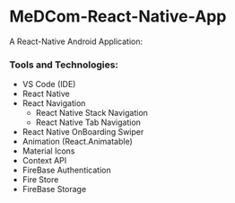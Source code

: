 # MeDCom-React-Native-App

A React-Native Android Application:


<h3>Tools and Technologies:</h3>

<ul>
  <li>VS Code (IDE)</li>
  <li>React Native</li>
  <li>React Navigation
    <ul>
      <li>React Native Stack Navigation</li>
      <li>React Native Tab Navigation</li>
    </ul>
  </li> 
  <li>React Native OnBoarding Swiper</li>
  <li>Animation (React.Animatable)</li>
  <li>Material Icons</li>
  <li>Context API</li>
  <li>FireBase Authentication</li>
  <li>Fire Store</li>
  <li>FireBase Storage</li>
</ul>



